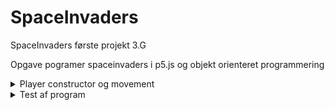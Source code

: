 # SpaceInvaders
SpaceInvaders første projekt 3.G

Opgave pogramer spaceinvaders i p5.js og objekt orienteret programmering

<details>
<Summary> Player constructor og movement </summary>

### Player constructor og movement
 
Jeg startede med og lave en spiller, få den tegnet på min skærm og give den en måde og begvæge sig på. 
Det gjorde jeg så ledes: 

```js
class Player {
  constructor() { // I Constructoren har jeg tilføjet alle de variabler playern skal bruge
    this.width = 40;
    this.height = 20;
    this.x = width / 2 - this.width;
    this.y = height - 50;
    this.speed = 5;
  }

  show() {
    fill(220)
    rect(this.x, this.y, this.width, this.height)
  }

  move() {
    if (keyIsDown(LEFT_ARROW) ) {
      this.x -= this.speed;
    }
    if (keyIsDown(RIGHT_ARROW)) {
      this.x += this.speed;
    }
  }
}
```

Tilføjede senere noget kode til move() metoden der gjorde at man ikke kunne bevæge sig ud af canvas

Når den bevæger sig imod venstre spøger den om knappen "Left_arrow" er trykke og om breden af spilleren er støre end 0.
Hvis spilleren brede er størrer end, eller lig med 0 betyder det at man er ved kanten af canvas, og så kan man ikke 
bevæge sig videre. 

```js
    if (keyIsDown(LEFT_ARROW) && this.x >= 0 ) {
      this.x -= this.speed;
    }
```

Hvis man bevæger sig imod højre spøger den om knappen "Right_arrow" er trykker. Den spøger også om reden af spilleren
er mindre eller lig med breden af canvas minus breden af spillern. Hvis den er mindre eller lig med kan man ikke fortsætte
længer imod højre. 
Grunden til at den støger efter breden af canvas minus spiller breden, er fordi spillerens 0-punkt er helt til venstre. 
``` js
    if (keyIsDown(RIGHT_ARROW)) && this.width <= width - this.width {
      this.x += this.speed;
    }
```
</details>


<details>
<summary>Test af program</summary>

I testen af pogram har jeg spillet spillet 10 gange og skrevet alle fejl ned jeg kunne finde. 
  *Skydne kolidere ikke på hele alien, man skal ramme i midten.
  *Havede problemer med og loade billeder ind som lit rumskib, 
  og aliens. beugte derfor bare regtankler.
  *Aliens dræber ikke player hvis de kolidere.

Men jeg kan konkludere med de test jeg har lavet af pogrammet, virker det, som det skal. Der forekommer bare nogle små fejl, som vil give spillet en helheds føelse hvis jeg havede tid til og fixe dem.
</details>
